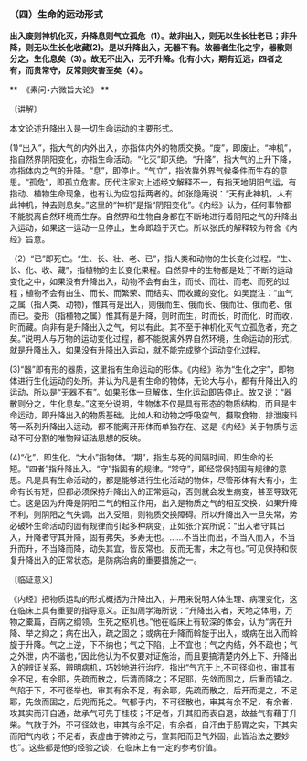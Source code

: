 ### （四）生命的运动形式

**出入废则神机化灭，升降息则气立孤危（1）。故非出入，则无以生长壮老已；非升降，则无以生长化收藏(2)。是以升降出入，无器不有。故器者生化之宇，器散则分之，生化息矣（3）。故无不出入，无不升降。化有小大，期有近远，四者之有，而贵常守，反常则灾害至矣（4）。**

** ​ 《素问•六微旨大论》 **

〔讲解〕

本文论述升降出入是一切生命运动的主要形式。

(1)“出入”，指大气的内外出入，亦指体内外的物质交换。“废”，即废止。“神机”，指自然界阴阳变化，亦指生命活动。“化灭”即灭绝。“升降”，指大气的上升下降，亦指体内之气的升降。“息”，即停止。“气立”，指依靠外界气候条件而生存的意思。“孤危”，即孤立危害。历代注家对上述经文解释不一，有指天地阴阳气运，有指动、植物生命现象，也有认为应包括两者的。如张隐庵说：“天有此神机，人有此神机，神去则息矣。”这里的“神机”是指“阴阳变化”。《内经》认为，任何事物都不能脱离自然环境而生存。自然界和生物自身都在不断地进行着阴阳之气的升降出入运动，如果这一运动一旦停止，生命即趋于灭亡。所以张氏的解释较为符舍《内经》旨意。

（2）“已”即死亡。“生、长、壮、老、已”，指人类和动物的生长变化过程。“生、长、化、收、藏”，指植物的生长变化果程。自然界中的生物都是处于不断的运动变化之中，如果没有升降出入，动物不会有由生，而长、而壮、而老、而死的过程；植物不会有由生、而长、而繁荣、而结实、而收藏的变化。如吴崑注：“血气之属（指人类、动物)，惟其有是出入，则俄而生、俄而长、俄而壮、俄而老、俄而已。委形（指植物之属）惟其有是升降，则时而生，时而长，时而化，时而收，时而藏。向非有是升降出入之气，何以有此。其不至于神机化灭气立孤危者，充之矣。”说明人与万物的运动变化过程，都不能脱离外界自然环境，生命运动的形式，就是升降出入，如果没有升降出入运动，就不能完成整个运动变化过程。

(3)“器”即有形的器质，这里指有生命运动的形体。《内经》称为“生化之宇”，即物体进行生化运动的处所。并认为凡是有生命的物体，无论大与小，都有升降出入的运动，所以是“无器不有”。如果形体一旦解体，生化运动即告停止。故又说：“器散则分之，生化息矣。”这充分说明，生物体不仅是具有形态的物质结构，而且是生命运动，即升降出入的物质基础。比如人和动物之呼吸空气，摄取食物，排泄废料等一系列升降出入运动，都不能离开形体而单独存在。这是《内经》关于物质与运动不可分割的唯物辩证法思想的反映。

(4)“化”，即生化。“大小”指物体。“期”，指生与死的间隔时间，即生命的长短。“四者”指升降出入。“守”指固有的规律。“常守”，即经常保持固有规律的意思。凡是具有生命活动的，都是能够进行生化活动的物体，尽管形体有大有小，生命有长有短，但都必须保持升降出入的正常运动，否则就会发生病变，甚至导致死亡。这是因为升降是阴阳二气的相互作用，出入是物质之气的相互交换，如果升降不利，则阴阳之气失调，出入受阻，则物质交换障碍。所以升降出入一旦失常，势必破坏生命活动的固有规律而引起多种病变，正如张介宾所说：“出入者守其出入，升降者守其升降，固有弗失，多寿无也。……不当出而出，不当入而入，不当升而升，不当降而降，动失其宜，皆反常也。反而无害，未之有也。”可见保持和恢复升降出入的正常状态，是防病治病的重要措施之一。

〔临证意义〕

《内经》把物质运动的形式概括为升降出入，并用来说明人体生理、病理变化，这在临床上具有重要的指导意义。正如周学海所说：“升降出入者，天地之体用，万物之橐篇，百病之纲领，生死之枢机也。”他在临床上有较深的体会，认为“病在升降、举之抑之；病在出入，疏之固之；或病在升降而斡旋于出入，或病在出入而斡旋于升降。气之上逆，下不纳也；气之下陷，上不宜也；气之内结，外不疏也；气之外泄，内不谐也，”因此他认为不仅要对证施治，而且要搞清楚内外上下、升降出入的辨证关系，辨明病机，巧妙地进行治疗。指出“气亢于上,不可径抑也，审其有余不足，有余耶，先疏而散之，后清而降之；不足耶，先敛而固之，后重而镇之。气陷于下，不可径举也，审其有余不足，有余耶，先疏而散之，后开而提之，不足耶，先敛而固之，后兜而托之。气郁于内，不可径散也，审其有余不足，有余者，攻其实而汗自通，故承气可先于桂枝；不足者，升其阳而表自退，故益气有藉于升柴。气散于外，不可径敛也，审其有余不足，有余者，自汗由于肠胃之实，下其实而阳气内收；不足者，表虚由于脾肺之亏，宣其阳而卫气外固，此皆治法之要妙也”。这些都是他的经验之谈，在临床上有一定的参考价值。

